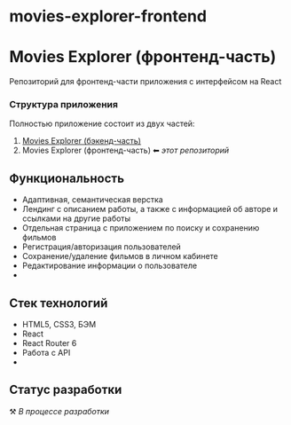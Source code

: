 # movies-explorer-frontend

# Movies Explorer (фронтенд-часть)

Репозиторий для фронтенд-части приложения с интерфейсом на React

### Структура приложения

Полностью приложение состоит из двух частей:

1. [Movies Explorer (бэкенд-часть)](   )
2. Movies Explorer (фронтенд-часть) ⬅ _этот репозиторий_


## Функциональность

- Адаптивная, семантическая верстка
- Лендинг с описанием работы, а также с информацией об авторе и ссылками на другие работы
- Отдельная страница с приложением по поиску и сохранению фильмов
- Регистрация/авторизация пользователей
- Сохранение/удаление фильмов в личном кабинете
- Редактирование информации о пользователе
-

## Стек технологий

- HTML5, CSS3, БЭМ
- React
- React Router 6
- Работа с API
-

## Статус разработки

⚒️ _В процессе разработки_